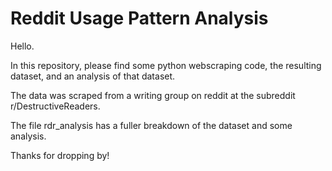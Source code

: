 # Reddit Usage Pattern Analysis

Hello. 

In this repository, please find some python webscraping code, the resulting dataset, and an analysis of that dataset.

The data was scraped from a writing group on reddit at the subreddit r/DestructiveReaders.

The file rdr_analysis has a fuller breakdown of the dataset and some analysis.

Thanks for dropping by!
